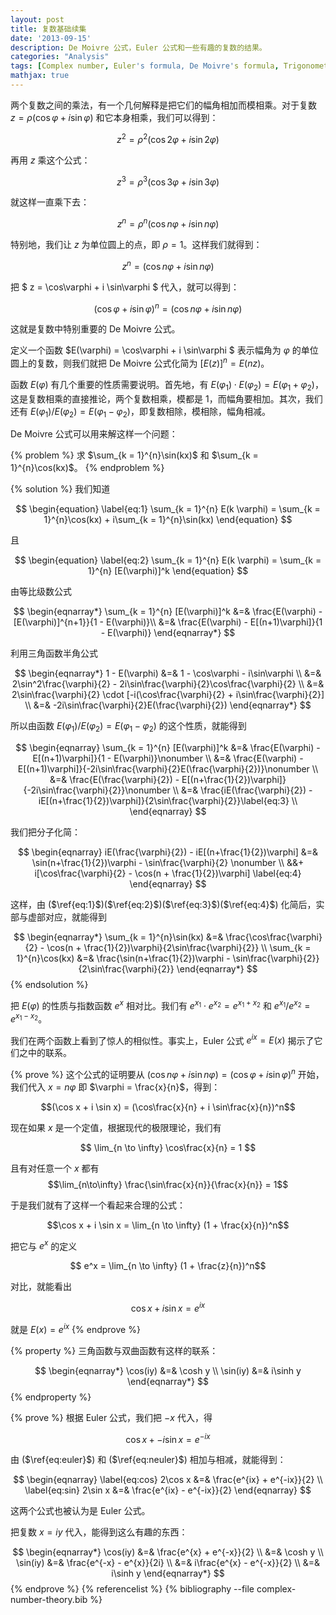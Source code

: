 ```yaml
---
layout: post
title: 复数基础续集
date: '2013-09-15'
description: De Moivre 公式，Euler 公式和一些有趣的复数的结果。
categories: "Analysis"
tags: [Complex number, Euler's formula, De Moivre's formula, Trigonometric]
mathjax: true
---
```


两个复数之间的乘法，有一个几何解释是把它们的幅角相加而模相乘。对于复数 $z = \rho(\cos\varphi + i \sin\varphi)$ 和它本身相乘，我们可以得到：

$$ z ^ 2 = \rho^2 (\cos 2\varphi + i \sin 2\varphi) $$

再用 $z$ 乘这个公式：

$$ z ^ 3 = \rho^3 (\cos 3\varphi + i \sin 3\varphi) $$

就这样一直乘下去：

$$ z ^ n = \rho^n (\cos n\varphi + i \sin n\varphi) $$

特别地，我们让 $z$ 为单位圆上的点，即 $\rho = 1$。这样我们就得到：

$$ z ^ n = (\cos n\varphi + i \sin n\varphi) $$

把 $ z = \cos\varphi + i \sin\varphi $ 代入，就可以得到：

$$ (\cos\varphi + i \sin\varphi)^n = (\cos n\varphi + i \sin n\varphi) $$

这就是复数中特别重要的 De Moivre 公式。

定义一个函数 $E(\varphi) = \cos\varphi + i \sin\varphi $ 表示幅角为 $\varphi$ 的单位圆上的复数，则我们就把 De Moivre 公式化简为 $[E(z)]^n = E(nz)$。

函数 $E(\varphi)$ 有几个重要的性质需要说明。首先地，有 $E(\varphi_1) \cdot E(\varphi_2) = E(\varphi_1 + \varphi_2)$，这是复数相乘的直接推论，两个复数相乘，模都是 $1$，而幅角要相加。其次，我们还有 $E(\varphi_1) / E(\varphi_2) = E(\varphi_1 - \varphi_2)$，即复数相除，模相除，幅角相减。

De Moivre 公式可以用来解这样一个问题：

{% problem %}
求 $\sum_{k = 1}^{n}\sin(kx)$ 和 $\sum_{k = 1}^{n}\cos(kx)$。
{% endproblem %}

<!--more-->

{% solution %}
我们知道

$$
\begin{equation}
\label{eq:1}
\sum_{k = 1}^{n} E(k \varphi) = \sum_{k = 1}^{n}\cos(kx) + i\sum_{k = 1}^{n}\sin(kx)
\end{equation}
$$

且

$$
\begin{equation}
\label{eq:2}
\sum_{k = 1}^{n} E(k \varphi) = \sum_{k = 1}^{n} [E(\varphi)]^k
\end{equation}
$$

由等比级数公式

$$
\begin{eqnarray*}
\sum_{k = 1}^{n} [E(\varphi)]^k &=& \frac{E(\varphi) - [E(\varphi)]^{n+1}}{1 - E(\varphi)}\\
                                &=& \frac{E(\varphi) - E[(n+1)\varphi]}{1 - E(\varphi)}
\end{eqnarray*}
$$

利用三角函数半角公式

$$
\begin{eqnarray*}
1 - E(\varphi) &=& 1 - \cos\varphi - i\sin\varphi \\
               &=& 2\sin^2\frac{\varphi}{2} - 2i\sin\frac{\varphi}{2}\cos\frac{\varphi}{2} \\
               &=& 2\sin\frac{\varphi}{2} \cdot [-i(\cos\frac{\varphi}{2} + i\sin\frac{\varphi}{2}] \\
               &=& -2i\sin\frac{\varphi}{2}E(\frac{\varphi}{2})
\end{eqnarray*}
$$

所以由函数 $E(\varphi_1)/E(\varphi_2) = E(\varphi_1 - \varphi_2)$ 的这个性质，就能得到

$$
\begin{eqnarray}
\sum_{k = 1}^{n} [E(\varphi)]^k &=& \frac{E(\varphi) - E[(n+1)\varphi]}{1 - E(\varphi)}\nonumber \\
                                &=& \frac{E(\varphi) - E[(n+1)\varphi]}{-2i\sin\frac{\varphi}{2}E(\frac{\varphi}{2})}\nonumber \\
                                &=& \frac{E(\frac{\varphi}{2}) - E[(n+\frac{1}{2})\varphi]}{-2i\sin\frac{\varphi}{2}}\nonumber \\
                                &=& \frac{iE(\frac{\varphi}{2}) - iE[(n+\frac{1}{2})\varphi]}{2\sin\frac{\varphi}{2}}\label{eq:3} \\
\end{eqnarray}
$$

我们把分子化简：

$$
\begin{eqnarray}
iE(\frac{\varphi}{2}) - iE[(n+\frac{1}{2})\varphi] &=& \sin(n+\frac{1}{2})\varphi - \sin\frac{\varphi}{2} \nonumber \\ 
&&+ i[\cos\frac{\varphi}{2} - \cos(n + \frac{1}{2})\varphi] \label{eq:4}
\end{eqnarray}
$$

这样，由 ($\ref{eq:1}$)($\ref{eq:2}$)($\ref{eq:3}$)($\ref{eq:4}$) 化简后，实部与虚部对应，就能得到

$$
\begin{eqnarray*}
\sum_{k = 1}^{n}\sin(kx) &=& \frac{\cos\frac{\varphi}{2} - \cos(n + \frac{1}{2})\varphi}{2\sin\frac{\varphi}{2}} \\
\sum_{k = 1}^{n}\cos(kx) &=& \frac{\sin(n+\frac{1}{2})\varphi - \sin\frac{\varphi}{2}}{2\sin\frac{\varphi}{2}}
\end{eqnarray*}
$$
{% endsolution %}

把 $E(\varphi)$ 的性质与指数函数 $e^x$ 相对比。我们有 $e^{x_1} \cdot e^{x_2} = e^{x_1 + x_2}$ 和 $e^{x_1} / e^{x_2} = e^{x_1 - x_2}$。

我们在两个函数上看到了惊人的相似性。事实上，Euler 公式 $e^{ix} = E(x)$ 揭示了它们之中的联系。

{% prove %}
这个公式的证明要从 $(\cos n\varphi + i \sin n\varphi) = (\cos\varphi + i\sin\varphi)^n$ 开始，我们代入 $x = n\varphi$ 即 $\varphi = \frac{x}{n}$，得到：

$$(\cos x + i \sin x) = (\cos\frac{x}{n} + i \sin\frac{x}{n})^n$$

现在如果 $x$ 是一个定值，根据现代的极限理论，我们有

$$ 
  \lim_{n \to \infty} \cos\frac{x}{n} = 1
$$

且有对任意一个 $x$ 都有 $$\lim_{n\to\infty} \frac{\sin\frac{x}{n}}{\frac{x}{n}} = 1$$

于是我们就有了这样一个看起来合理的公式：

$$\cos x + i \sin x = \lim_{n \to \infty} (1 + \frac{x}{n})^n$$

把它与 $e^x$ 的定义

$$ e^x = \lim_{n \to \infty} (1 + \frac{z}{n})^n$$

对比，就能看出

$$
\begin{equation}
\label{eq:euler}
\cos x + i \sin x = e^{ix}
\end{equation}
$$

就是 $E(x) = e^{ix}$
{% endprove %}

{% property %}
三角函数与双曲函数有这样的联系：

$$
\begin{eqnarray*}
\cos(iy) &=& \cosh y \\
\sin(iy) &=& i\sinh y
\end{eqnarray*}
$$
{% endproperty %}

{% prove %}
根据 Euler 公式，我们把 $-x$ 代入，得

$$
\begin{equation}
\label{eq:neuler}
\cos x + -i \sin x = e^{-ix}
\end{equation}
$$

由 ($\ref{eq:euler}$) 和 ($\ref{eq:neuler}$) 相加与相减，就能得到：

$$
\begin{eqnarray}
\label{eq:cos}
2\cos x &=& \frac{e^{ix} + e^{-ix}}{2} \\
\label{eq:sin}
2\sin x &=& \frac{e^{ix} - e^{-ix}}{2}
\end{eqnarray}
$$

这两个公式也被认为是 Euler 公式。

把复数 $x = iy$ 代入，能得到这么有趣的东西：

$$
\begin{eqnarray*}
\cos(iy) &=& \frac{e^{x} + e^{-x}}{2} \\
         &=& \cosh y \\
\sin(iy) &=& \frac{e^{-x} - e^{x}}{2i} \\
         &=& i\frac{e^{x} - e^{-x}}{2} \\
         &=& i\sinh y
\end{eqnarray*}
$$
{% endprove %}
{% referencelist %}
{% bibliography --file complex-number-theory.bib %}
